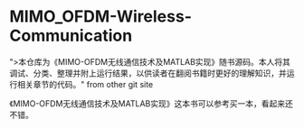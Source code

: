 # MIMO_OFDM-Wireless-Communication

">本仓库为《MIMO-OFDM无线通信技术及MATLAB实现》随书源码。本人将其调试、分类、整理并附上运行结果，以供读者在翻阅书籍时更好的理解知识，并运行相关章节的代码。"
from other git site

《MIMO-OFDM无线通信技术及MATLAB实现》这本书可以参考买一本，看起来还不错。

